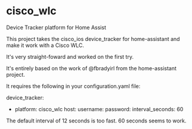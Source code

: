# cisco_wlc
Device Tracker platform for Home Assist


This project takes the cisco_ios device_tracker for home-assistant and make it work with a Cisco WLC.

It's very straight-foward and worked on the first try.

It's entirely based on the work of @fbradyirl from the home-assistant project.

It requires the following in your configuration.yaml file:

device_tracker:
  - platform: cisco_wlc
    host: <IP of WLC>
    username: <username>
    password: <password>
    interval_seconds: 60
  
  The default interval of 12 seconds is too fast.  60 seconds seems to work.
